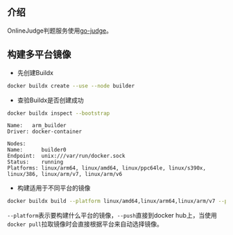 ## 介绍

OnlineJudge判题服务使用[go-judge](https://github.com/criyle/go-judge)。

## 构建多平台镜像

- 先创建Buildx

```bash
docker buildx create --use --node builder
```

- 查验Buildx是否创建成功

```bash
docker buildx inspect --bootstrap
```
```
Name:   arm_builder
Driver: docker-container

Nodes:
Name:      builder0
Endpoint:  unix:///var/run/docker.sock
Status:    running
Platforms: linux/arm64, linux/amd64, linux/ppc64le, linux/s390x, linux/386, linux/arm/v7, linux/arm/v6

```
- 构建适用于不同平台的镜像

```bash
docker buildx build --platform linux/amd64,linux/arm64,linux/arm/v7 --push -t winterant/go-judge:1.x .
```
`--platform`表示要构建什么平台的镜像，`--push`直接到docker hub上，当使用`docker pull`拉取镜像时会直接根据平台来自动选择镜像。
